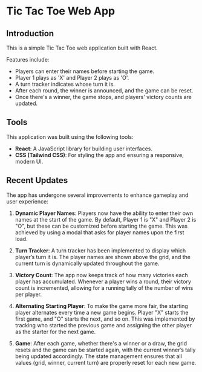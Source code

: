 # Tic Tac Toe Web App

## Introduction

This is a simple Tic Tac Toe web application built with React. 

Features include:
- Players can enter their names before starting the game.
- Player 1 plays as 'X' and Player 2 plays as 'O'.
- A turn tracker indicates whose turn it is.
- After each round, the winner is announced, and the game can be reset.
- Once there's a winner, the game stops, and players' victory counts are updated.

## Tools

This application was built using the following tools:

- **React**: A JavaScript library for building user interfaces.
- **CSS (Tailwind CSS)**: For styling the app and ensuring a responsive, modern UI.

## Recent Updates

The app has undergone several improvements to enhance gameplay and user experience:

1. **Dynamic Player Names**: 
   Players now have the ability to enter their own names at the start of the game. By default, Player 1 is "X" and Player 2 is "O", but these can be customized before starting the game. This was achieved by using a modal that asks for player names upon the first load.

2. **Turn Tracker**: 
   A turn tracker has been implemented to display which player’s turn it is. The player names are shown above the grid, and the current turn is dynamically updated throughout the game.

3. **Victory Count**: 
   The app now keeps track of how many victories each player has accumulated. Whenever a player wins a round, their victory count is incremented, allowing for a running tally of the number of wins per player.

4. **Alternating Starting Player**: 
   To make the game more fair, the starting player alternates every time a new game begins. Player "X" starts the first game, and "O" starts the next, and so on. This was implemented by tracking who started the previous game and assigning the other player as the starter for the next game.

5. **Game**: 
   After each game, whether there's a winner or a draw, the grid resets and the game can be started again, with the current winner’s tally being updated accordingly. The state management ensures that all values (grid, winner, current turn) are properly reset for each new game.

